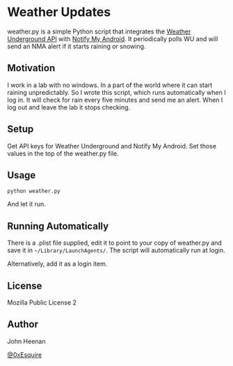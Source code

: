 Weather Updates
===============

weather.py is a simple Python script that integrates the [Weather Underground API](http://www.wunderground.com/weather/api/) with [Notify My Android](http://notifymyandroid.com/). It periodically polls WU and will send an NMA alert if it starts raining or snowing.

Motivation
----------

I work in a lab with no windows. In a part of the world where it can start raining unpredictably. So I wrote this script, which runs automatically when I log in. It will check for rain every five minutes and send me an alert. When I log out and leave the lab it stops checking.

Setup
-----

Get API keys for Weather Underground and Notify My Android. Set those values in the top of the weather.py file.

Usage
-----

	python weather.py
And let it run.

Running Automatically
---------------------

There is a .plist file supplied, edit it to point to your copy of weather.py and save it in `~/Library/LaunchAgents/`. The script will automatically run at login.

Alternatively, add it as a login item.

License
-------
Mozilla Public License 2

Author
------
John Heenan

[@0xEsquire](https://twitter.com/0xEsquire)
